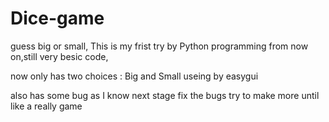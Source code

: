 # Dice-game
guess big or small, 
This is my frist try by Python programming
from now on,still very besic code,

now only has two choices : Big and Small
useing by easygui 

also has some bug as I know
next stage fix the bugs
try to make more until like a really game
